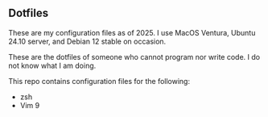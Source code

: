 ## Dotfiles

These are my configuration files as of 2025. I use MacOS Ventura, Ubuntu 24.10 server, and Debian 12 stable on occasion.

These are the dotfiles of someone who cannot program nor write code. I do not know what I am doing.

This repo contains configuration files for the following:

* zsh
* Vim 9
